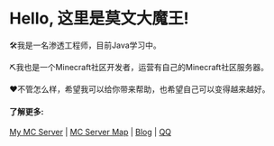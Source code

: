 # Hello, 这里是莫文大魔王!

🛠️我是一名渗透工程师，目前Java学习中。

⛏我也是一个Minecraft社区开发者，运营有自己的Minecraft社区服务器。

❤不管怎么样，希望我可以给你带来帮助，也希望自己可以变得越来越好。



#### 了解更多:

[My MC Server](https://www.morvencat.com) | [MC Server Map](http://mc.morvencat.com:8888) | [Blog](https://morvencat.github.io/) | [QQ](https://qm.qq.com/cgi-bin/qm/qr?k=zV6_oj5y1mpXfJ1v6TyDAYusmt6osZOO&noverify=0&personal_qrcode_source=4) 


<!--
#### My Latest:

- [从文件中提取IP和域名](https://github.com/MorvenCat/IPDomain-extraction)

- [从文件中提取指定数据](https://github.com/MorvenCat/Data-extraction)
-->
  
